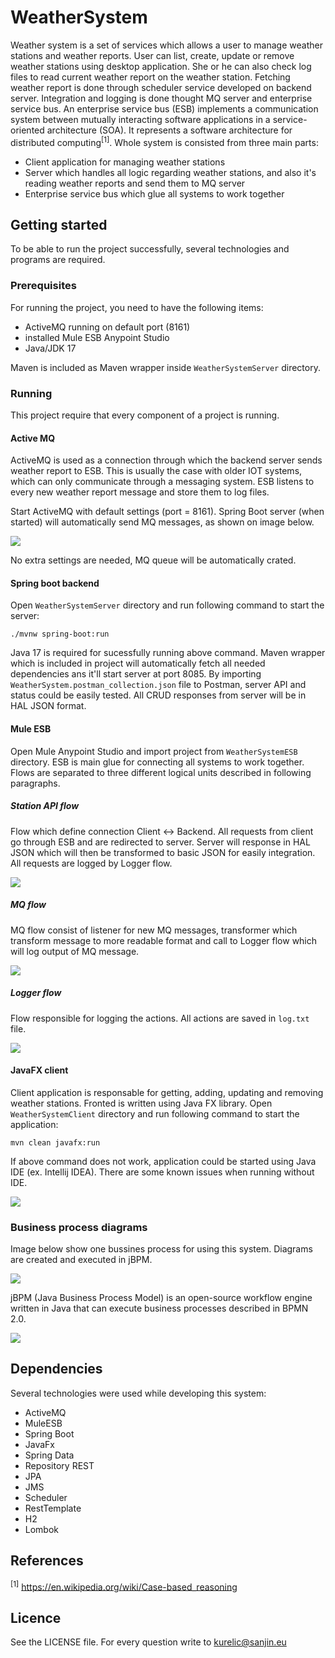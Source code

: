 # WeatherSystem

Weather system is a set of services which allows a user to manage weather stations and weather reports. User can  list, create, update or remove weather stations using desktop application. She or he can also check log files to read current weather report on the weather station. Fetching weather report is done through scheduler service developed on backend server. Integration and logging is done thought MQ server and enterprise service bus. An enterprise service bus (ESB) implements a communication system between mutually interacting software applications in a service-oriented architecture (SOA). It represents a software architecture for distributed computing<sup>[1]</sup>. Whole system is consisted from three main parts:

- Client application for managing weather stations
- Server which handles all logic regarding weather stations, and also it's reading weather reports and send them to MQ server
- Enterprise service bus which glue all systems to work together

## Getting started

To be able to run the project successfully, several technologies and programs are required.

### Prerequisites

For running the project, you need to have the following items:

- ActiveMQ running on default port (8161)
- installed Mule ESB Anypoint Studio
- Java/JDK 17

Maven is included as Maven wrapper inside `WeatherSystemServer` directory.

### Running

This project require that every component of a project is running.

#### Active MQ

ActiveMQ is used as a connection through which the backend server sends weather report to ESB. This is usually the case with older IOT systems, which can only communicate through a messaging system. ESB listens to every new weather report message and store them to log files.

Start ActiveMQ with default settings (port = 8161). Spring Boot server (when started) will automatically send MQ messages, as shown on image below.

![](https://github.com/SanjinKurelic/WeatherSystem/blob/master/images/mqWeatherReport.png)

No extra settings are needed, MQ queue will be automatically crated.

#### Spring boot backend

Open `WeatherSystemServer` directory and run following command to start the server:

```
./mvnw spring-boot:run
```

Java 17 is required for sucessfully running above command. Maven wrapper which is included in project will automatically fetch all needed dependencies ans it'll start server at port 8085. By importing `WeatherSystem.postman_collection.json` file to Postman, server API and status could be easily tested. All CRUD responses from server will be in HAL JSON format.

#### Mule ESB

Open Mule Anypoint Studio and import project from `WeatherSystemESB` directory. ESB is main glue for connecting all systems to work together. Flows are separated to three different logical units described in following paragraphs.

##### Station API flow

Flow which define connection Client <-> Backend. All requests from client go through ESB and are redirected to server. Server will response in HAL JSON which will then be transformed to basic JSON for easily integration. All requests are logged by Logger flow.

![](https://github.com/SanjinKurelic/WeatherSystem/blob/master/images/muleStationAPI.png)

##### MQ flow

MQ flow consist of listener for new MQ messages, transformer which transform message to more readable format and call to Logger flow which will log output of MQ message.

![](https://github.com/SanjinKurelic/WeatherSystem/blob/master/images/muleMq.png)

##### Logger flow

Flow responsible for logging the actions. All actions are saved in `log.txt` file.

![](https://github.com/SanjinKurelic/WeatherSystem/blob/master/images/muleAPILogger.png)

#### JavaFX client

Client application is responsable for getting, adding, updating and removing weather stations. Fronted is written using Java FX library. 
Open `WeatherSystemClient` directory and run following command to start the application:

```
mvn clean javafx:run
```

If above command does not work, application could be started using Java IDE (ex. Intellij IDEA). There are some known issues when running without IDE.

![](https://github.com/SanjinKurelic/WeatherSystem/blob/master/images/clientApp.png)

### Business process diagrams

Image below show one bussines process for using this system. Diagrams are created and executed in jBPM.

![](https://github.com/SanjinKurelic/WeatherSystem/blob/master/images/jbmpDiagram.png)

jBPM (Java Business Process Model) is an open-source workflow engine written in Java that can execute business processes described in BPMN 2.0.

![](https://github.com/SanjinKurelic/WeatherSystem/blob/master/images/jbpmProject.png)

## Dependencies

Several technologies were used while developing this system:

- ActiveMQ
- MuleESB
- Spring Boot
- JavaFx
- Spring Data
- Repository REST
- JPA
- JMS
- Scheduler
- RestTemplate
- H2
- Lombok

## References

<sup>[1]</sup> https://en.wikipedia.org/wiki/Case-based_reasoning

## Licence

See the LICENSE file. For every question write to kurelic@sanjin.eu
